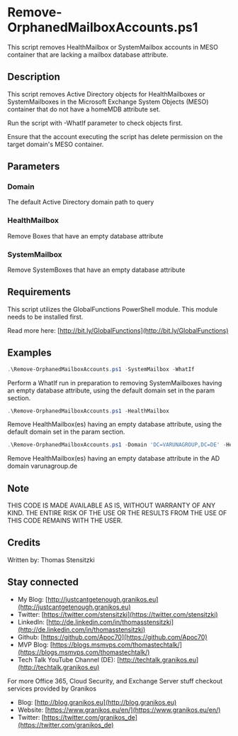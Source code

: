 # Remove-OrphanedMailboxAccounts.ps1

This script removes HealthMailbox or SystemMailbox accounts in MESO container that are lacking a mailbox database attribute.

## Description

This script removes Active Directory objects for HealthMailboxes or SystemMailboxes in the Microsoft Exchange System Objects (MESO) container that do not have a homeMDB attribute set.

Run the script with -WhatIf parameter to check objects first.

Ensure that the account executing the script has delete permission on the target domain's MESO container.

## Parameters

### Domain

The default Active Directory domain path to query

### HealthMailbox

Remove Boxes that have an empty database attribute

### SystemMailbox

Remove SystemBoxes that have an empty database attribute

## Requirements

This script utilizes the GlobalFunctions PowerShell module. This module needs to be installed first.

Read more here: [http://bit.ly/GlobalFunctions](http://bit.ly/GlobalFunctions)

## Examples

``` PowerShell
.\Remove-OrphanedMailboxAccounts.ps1 -SystemMailbox -WhatIf
```

Perform a WhatIf run in preparation to removing SystemMailboxes having an empty database attribute, using the default domain set in the param section.

``` PowerShell
.\Remove-OrphanedMailboxAccounts.ps1 -HealthMailbox
```

Remove HealthMailbox(es) having an empty database attribute, using the default domain set in the param section.

``` PowerShell
.\Remove-OrphanedMailboxAccounts.ps1 -Domain 'DC=VARUNAGROUP,DC=DE' -HealthMailbox
```

Remove HealthMailbox(es) having an empty database attribute in the AD domain varunagroup.de

## Note

THIS CODE IS MADE AVAILABLE AS IS, WITHOUT WARRANTY OF ANY KIND. THE ENTIRE
RISK OF THE USE OR THE RESULTS FROM THE USE OF THIS CODE REMAINS WITH THE USER.

## Credits

Written by: Thomas Stensitzki

## Stay connected

- My Blog: [http://justcantgetenough.granikos.eu](http://justcantgetenough.granikos.eu)
- Twitter: [https://twitter.com/stensitzki](https://twitter.com/stensitzki)
- LinkedIn: [http://de.linkedin.com/in/thomasstensitzki](http://de.linkedin.com/in/thomasstensitzki)
- Github: [https://github.com/Apoc70](https://github.com/Apoc70)
- MVP Blog: [https://blogs.msmvps.com/thomastechtalk/](https://blogs.msmvps.com/thomastechtalk/)
- Tech Talk YouTube Channel (DE): [http://techtalk.granikos.eu](http://techtalk.granikos.eu)

For more Office 365, Cloud Security, and Exchange Server stuff checkout services provided by Granikos

- Blog: [http://blog.granikos.eu](http://blog.granikos.eu)
- Website: [https://www.granikos.eu/en/](https://www.granikos.eu/en/)
- Twitter: [https://twitter.com/granikos_de](https://twitter.com/granikos_de)